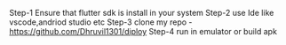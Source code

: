 Step-1 Ensure that flutter sdk is install in your system 
Step-2 use Ide like vscode,andriod studio etc
Step-3 clone my repo - https://github.com/Dhruvil1301/diploy
Step-4 run in emulator or build apk 
